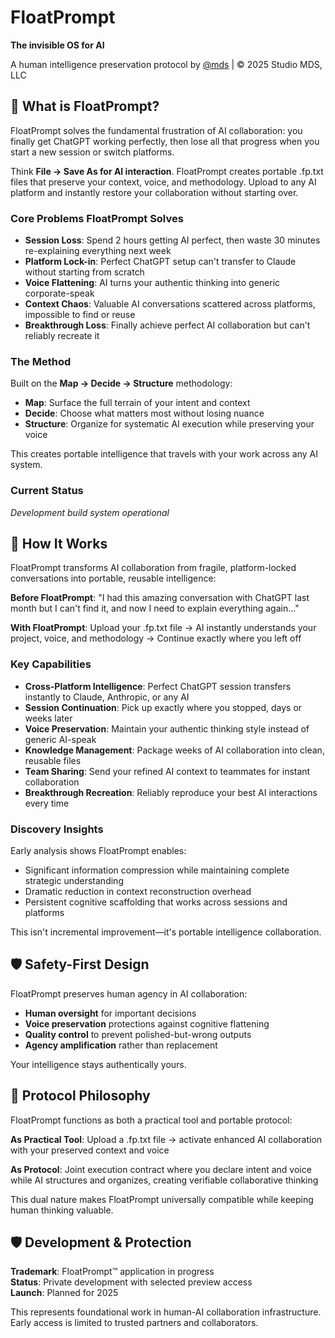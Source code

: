 # FloatPrompt

**The invisible OS for AI**

A human intelligence preservation protocol by [@mds](https://mds.is) | © 2025 Studio MDS, LLC

## 🎯 **What is FloatPrompt?**

FloatPrompt solves the fundamental frustration of AI collaboration: you finally get ChatGPT working perfectly, then lose all that progress when you start a new session or switch platforms.

Think **File → Save As for AI interaction**. FloatPrompt creates portable .fp.txt files that preserve your context, voice, and methodology. Upload to any AI platform and instantly restore your collaboration without starting over.

### **Core Problems FloatPrompt Solves**

- **Session Loss**: Spend 2 hours getting AI perfect, then waste 30 minutes re-explaining everything next week
- **Platform Lock-in**: Perfect ChatGPT setup can't transfer to Claude without starting from scratch  
- **Voice Flattening**: AI turns your authentic thinking into generic corporate-speak
- **Context Chaos**: Valuable AI conversations scattered across platforms, impossible to find or reuse
- **Breakthrough Loss**: Finally achieve perfect AI collaboration but can't reliably recreate it

### **The Method**

Built on the **Map → Decide → Structure** methodology:

- **Map**: Surface the full terrain of your intent and context
- **Decide**: Choose what matters most without losing nuance  
- **Structure**: Organize for systematic AI execution while preserving your voice

This creates portable intelligence that travels with your work across any AI system.

### **Current Status**

*Development build system operational*

## 🚀 **How It Works**

FloatPrompt transforms AI collaboration from fragile, platform-locked conversations into portable, reusable intelligence:

**Before FloatPrompt**: "I had this amazing conversation with ChatGPT last month but I can't find it, and now I need to explain everything again..."

**With FloatPrompt**: Upload your .fp.txt file → AI instantly understands your project, voice, and methodology → Continue exactly where you left off

### **Key Capabilities**

- **Cross-Platform Intelligence**: Perfect ChatGPT session transfers instantly to Claude, Anthropic, or any AI
- **Session Continuation**: Pick up exactly where you stopped, days or weeks later
- **Voice Preservation**: Maintain your authentic thinking style instead of generic AI-speak
- **Knowledge Management**: Package weeks of AI collaboration into clean, reusable files
- **Team Sharing**: Send your refined AI context to teammates for instant collaboration
- **Breakthrough Recreation**: Reliably reproduce your best AI interactions every time

### **Discovery Insights**

Early analysis shows FloatPrompt enables:
- Significant information compression while maintaining complete strategic understanding
- Dramatic reduction in context reconstruction overhead
- Persistent cognitive scaffolding that works across sessions and platforms

This isn't incremental improvement—it's portable intelligence collaboration.

## 🛡️ **Safety-First Design**

FloatPrompt preserves human agency in AI collaboration:

- **Human oversight** for important decisions
- **Voice preservation** protections against cognitive flattening
- **Quality control** to prevent polished-but-wrong outputs
- **Agency amplification** rather than replacement

Your intelligence stays authentically yours.

## 🌊 **Protocol Philosophy**

FloatPrompt functions as both a practical tool and portable protocol:

**As Practical Tool**: Upload a .fp.txt file → activate enhanced AI collaboration with your preserved context and voice

**As Protocol**: Joint execution contract where you declare intent and voice while AI structures and organizes, creating verifiable collaborative thinking

This dual nature makes FloatPrompt universally compatible while keeping human thinking valuable.

## 🛡️ **Development & Protection**

**Trademark**: FloatPrompt™ application in progress  
**Status**: Private development with selected preview access  
**Launch**: Planned for 2025

This represents foundational work in human-AI collaboration infrastructure. Early access is limited to trusted partners and collaborators.

<!-- BUILD_METADATA
Version: 0.0.12-alpha  
Phase: Private Alpha (Invitation Only)
Status: Core complete, preview access available
Protection: Active trademark process
Last Updated: 2025-07-04
-->
